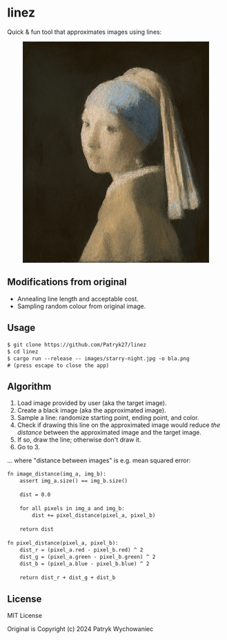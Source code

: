 # linez

Quick & fun tool that approximates images using lines:

<p align="center">
  <img height="512" src="_readme/pearl_earring.png" />
</p>

## Modifications from original

* Annealing line length and acceptable cost.
* Sampling random colour from original image.

## Usage

``` shell
$ git clone https://github.com/Patryk27/linez
$ cd linez
$ cargo run --release -- images/starry-night.jpg -o bla.png
# (press escape to close the app)
```

## Algorithm

1. Load image provided by user (aka the target image).
2. Create a black image (aka the approximated image).
3. Sample a line: randomize starting point, ending point, and color.
4. Check if drawing this line on the approximated image would reduce _the distance_ between the approximated image and
   the target image.
5. If so, draw the line; otherwise don't draw it.
6. Go to 3.

... where "distance between images" is e.g. mean squared error:

```
fn image_distance(img_a, img_b):
    assert img_a.size() == img_b.size()
    
    dist = 0.0
    
    for all pixels in img_a and img_b:
        dist += pixel_distance(pixel_a, pixel_b)
        
    return dist

fn pixel_distance(pixel_a, pixel_b):
    dist_r = (pixel_a.red - pixel_b.red) ^ 2
    dist_g = (pixel_a.green - pixel_b.green) ^ 2
    dist_b = (pixel_a.blue - pixel_b.blue) ^ 2
    
    return dist_r + dist_g + dist_b
```

## License

MIT License

Original is Copyright (c) 2024 Patryk Wychowaniec

